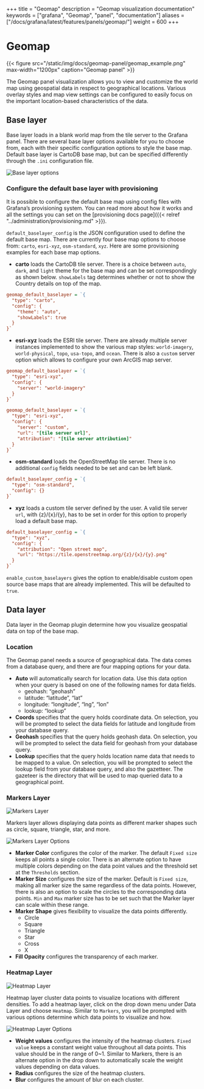 +++
title = "Geomap"
description = "Geomap visualization documentation"
keywords = ["grafana", "Geomap", "panel", "documentation"]
aliases =["/docs/grafana/latest/features/panels/geomap/"]
weight = 600
+++

# Geomap

{{< figure src="/static/img/docs/geomap-panel/geomap_example.png" max-width="1200px" caption="Geomap panel" >}}

The Geomap panel visualization allows you to view and customize the world map using geospatial data in respect to geographical locations. Various overlay styles and map view settings can be configured to easily focus on the important location-based characteristics of the data.


## Base layer

Base layer loads in a blank world map from the tile server to the Grafana panel. There are several base layer options available for you to choose from, each with their specific configuration options to style the base map. Default base layer is CartoDB base map, but can be specified differently through the `.ini` configuration file.

![Base layer options](/static/img/docs/geomap-panel/geomap_base_layer.png)

### Configure the default base layer with provisioning

It is possible to configure the default base map using config files with Grafana’s provisioning system. You can read more about how it works and all the settings you can set on the [provisioning docs page]({{< relref "../administration/provisioning.md" >}}).

`default_baselayer_config` is the JSON configuration used to define the default base map. There are currently four base map options to choose from: `carto`, `esri-xyz`, `osm-standard`, `xyz`. Here are some provisioning examples for each base map options.

- **carto** loads the CartoDB tile server. There is a choice between `auto`, `dark`, and `light` theme for the base map and can be set correspondingly as shown below. `showLabels` tag determines whether or not to show the Country details on top of the map.

```ini
geomap_default_baselayer = `{
  "type": "carto",
  "config": {
    "theme": "auto",
    "showLabels": true
  }
}`
```

- **esri-xyz** loads the ESRI tile server. There are already multiple server instances implemented to show the various map styles: `world-imagery`, `world-physical`, `topo`, `usa-topo`, and `ocean`. There is also a `custom` server option which allows to configure your own ArcGIS map server.

```ini
geomap_default_baselayer = `{
  "type": "esri-xyz",
  "config": {
    "server": "world-imagery"
  }
}`
```

```ini
geomap_default_baselayer = `{   
  "type": "esri-xyz",
  "config": {
    "server": "custom",
    "url": "[tile server url]",
    "attribution": "[tile server attribution]"
  }
}`
```

- **osm-standard** loads the OpenStreetMap tile server. There is no additional `config` fields needed to be set and can be left blank. 

```ini
default_baselayer_config = `{
  "type": "osm-standard",
  "config": {}
}`
```

- **xyz** loads a custom tile server defined by the user.  A valid tile server `url`, with {z}/{x}/{y}, has to be set in order for this option to properly load a default base map.

```ini
default_baselayer_config = `{
  "type": "xyz",
  "config": {
    "attribution": "Open street map",
    "url": "https://tile.openstreetmap.org/{z}/{x}/{y}.png"
  }
}`
```

`enable_custom_baselayers` gives the option to enable/disable custom open source base maps that are already implemented. This will be defaulted to `true`.

## Data layer

Data layer in the Geomap plugin determine how you visualize geospatial data on top of the base map.

### Location
The Geomap panel needs a source of geographical data. The data comes from a database query, and there are four mapping options for your data.

- **Auto** will automatically search for location data. Use this data option when your query is based on one of the following names for data fields.
  - geohash: “geohash”
  - latitude: “latitude”, “lat”
  - longitude: “longitude”, “lng”, “lon”
  - lookup: “lookup”
- **Coords** specifies that the query holds coordinate data. On selection, you will be prompted to select the data fields for latitude and longitude from your database query.
- **Geohash** specifies that the query holds geohash data. On selection, you will be prompted to select the data field for geohash from your database query.
- **Lookup** specifies that the query holds location name data that needs to be mapped to a value. On selection, you will be prompted to select the lookup field from your database query, and also the gazetteer. The gazeteer is the directory that will be used to map queried data to a geographical point.

### Markers Layer

![Markers Layer](/static/img/docs/geomap-panel/geomap_markers_layer.png)

Markers layer allows displaying data points as different marker shapes such as circle, square, triangle, star, and more.

![Markers Layer Options](/static/img/docs/geomap-panel/geomap_markers_options.png)

- **Marker Color** configures the color of the marker. The default `Fixed size` keeps all points a single color. There is an alternate option to have multiple colors depending on the data point values and the threshold set at the `Thresholds` section.
- **Marker Size** configures the size of the marker. Default is `Fixed size`, making all marker size the same regardless of the data points. However, there is also an option to scale the circles to the corresponding data points. `Min` and `Max` marker size has to be set such that the Marker layer can scale within these range.
- **Marker Shape** gives flexibility to visualize the data points differently. 
  - Circle
  - Square
  - Triangle
  - Star
  - Cross
  - X
- **Fill Opacity** configures the transparency of each marker.

### Heatmap Layer

![Heatmap Layer](/static/img/docs/geomap-panel/geomap_heatmap_layer.png)

Heatmap layer cluster data points to visualize locations with different densities. To add a heatmap layer, click on the drop down menu under Data Layer and choose `Heatmap`. Similar to `Markers`, you will be prompted with various options determine which data points to visualize and how. 

![Heatmap Layer Options](/static/img/docs/geomap-panel/geomap_heatmap_options.png)

- **Weight values** configures the intensity of the heatmap clusters. `Fixed value` keeps a constant weight value throughout all data points. This value should be in the range of 0~1. Similar to Markers, there is an alternate option in the drop down to automatically scale the weight values depending on data values.
- **Radius** configures the size of the heatmap clusters.
- **Blur** configures the amount of blur on each cluster.